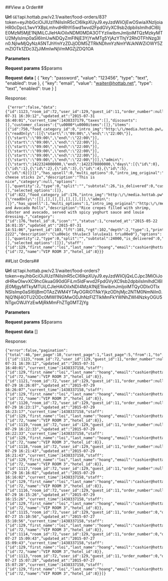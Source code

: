 ##View a Order##


**Url**
<code>GET</code>api.hottab.pw/v2.1/waiter/food-orders/83?token=eyJhbGciOiJIUzI1NiIsInR5cCI6IkpXUyJ9.eyJzdWIiOjEwOSwiaXNzIjoiaHR0cDpcL1wvYXBpLmhvdHRhYi5wd1wvd2FpdGVyXC9sb2dpbiIsImlhdCI6IjE0MzM5MjE1NjMiLCJleHAiOiIxNDM0MDA3OTYzIiwibmJmIjoiMTQzMzkyMTU2MyIsImp0aSI6ImUwNDQyZmFlNjE3YjYwMTg5YjAzYThjY2RhOTFhNzg3In0.NjIwMjQyNzA5NTJhYmYzZDJjODM5ZTRkNDhmYzNmYWJkNWZiOWY5ZmZlOTk1ZDc3ZjJiMmIwNjVmMGZjZDQ1OA


**Parameters**

**Request params**
$$params

**Request data**
[
    {
        "key": "password",
        "value": "123456",
        "type": "text",
        "enabled": true
    },
    {
        "key": "email",
        "value": "waiter@hottab.net",
        "type": "text",
        "enabled": true
    }
]


Response:

```
 {"error":false,"data":{"id":1123,"room_id":72,"user_id":129,"guest_id":11,"order_number":null,"order_id":2,"status":1,"customer_number":1,"created_at":"2015-07-31 16:39:12","updated_at":"2015-07-31 16:40:01","current_time":1438337179,"taxes":[],"discounts":[],"customer_classes":{"\u0000*\u0000items":[]},"items":[{"id":750,"food_category_id":0,"intro_img":"http:\/\/media.hottab.pw\/uploads\/api.hottab.pw\/40\/thumbs\/Mozzarella_chees_sticks_xsEodMzk.jpg","price":13,"sale_price":null,"status":1,"time_option":"{\"readOnly\":[[{\"start\":\"09:00\",\"end\":\"22:00\"}],[{\"start\":\"09:00\",\"end\":\"22:00\"}],[{\"start\":\"09:00\",\"end\":\"22:00\"}],[{\"start\":\"09:00\",\"end\":\"22:00\"}],[{\"start\":\"09:00\",\"end\":\"22:00\"}],[{\"start\":\"09:00\",\"end\":\"22:00\"}],[{\"start\":\"09:00\",\"end\":\"22:00\"}]],\"admin\":[{\"start\":1422324000000,\"end\":1422370800000,\"days\":[{\"id\":0},{\"id\":1},{\"id\":2},{\"id\":3},{\"id\":4},{\"id\":5},{\"id\":6}]}]}","has_upsell":0,"multi_options":0,"intro_img_original":"http:\/\/media.hottab.pw\/uploads\/api.hottab.pw\/40\/Mozzarella_chees_sticks_xsEodMzk.jpg","priority":0,"printer_id":0,"name":"Mozzarella cheese sticks 2x","description":"This is nice","category":null,"options":[],"quantity":2,"type":0,"split":"","subtotal":26,"is_delivered":0,"customer_note":"","is_take_away":0,"do_not_make":0,"is_wasted":0,"is_foc":0,"foc_remark":0,"do_not_print":0,"discounts":[],"selected_options":[]},{"id":822,"food_category_id":176,"intro_img":"http:\/\/media.hottab.pw\/uploads\/api.hottab.pw\/40\/thumbs\/Lobster_and_avocado_rolls_mca4c2e7.jpg","price":12000,"sale_price":null,"status":1,"time_option":"{\"readOnly\":[[],[],[],[],[],[],[]],\"admin\":[]}","has_upsell":1,"multi_options":1,"intro_img_original":"http:\/\/media.hottab.pw\/uploads\/api.hottab.pw\/40\/Lobster_and_avocado_rolls_mca4c2e7.jpg","priority":0,"printer_id":14,"name":"Lobster and Avocado Rolls","description":"Rice crepes filled with shrimp, lobster and avocado, served with spicy yoghurt sauce and louie dressing.","category":{"id":176,"hotel_id":8,"icon":"","status":1,"created_at":"2015-05-22 16:01:35","updated_at":"2015-07-31 14:51:06","parent_id":103,"lft":101,"rgt":102,"depth":2,"type":1,"printer_id":14,"item_order":null,"name":"Tr\u00e0 2222","description":"C\u00e1c th\u1ec3 lo\u1ea1i tr\u00e0"},"options":[],"quantity":2,"type":0,"split":"","subtotal":24000,"is_delivered":0,"customer_note":"","is_take_away":0,"do_not_make":0,"is_wasted":0,"is_foc":0,"foc_remark":0,"do_not_print":0,"discounts":[],"selected_options":[]}],"staff":{"id":129,"first_name":"loi","last_name":"hoang","email":"cashier@hottab.net"},"room":{"id":72,"name":"VIP ROOM 3","hotel_id":8}}}

```

##List Orders##


**Url**
<code>GET</code>api.hottab.pw/v2.1/waiter/food-orders?token=eyJhbGciOiJIUzI1NiIsInR5cCI6IkpXUyJ9.eyJzdWIiOjQxLCJpc3MiOiJodHRwOlwvXC9hcGkuaG90dGFiLm5ldFwvd2FpdGVyXC9sb2dpbiIsImlhdCI6IjE0MjgyMTkyMTUiLCJleHAiOiIxNDI4MzA1NjE1IiwibmJmIjoiMTQyODIxOTIxNSIsImp0aSI6IjBmOTAzZWM4YTAyOGRiOTNkYjkzODhjMjc2NTM0NmNiIn0.NjQ1NjI4OTU2ODc0MWI1NGMwODJhNzFlZTlkMmFkYWNhZWI4NzkyOGU5NTgxOWJlYzEwMjRkMmFhZTg0MTZjYg


**Parameters**

**Request params**
$$params

**Request data**
[]


Response:

```
{"error":false,"pagination":{"total":46,"per_page":10,"current_page":1,"last_page":5,"from":1,"to":10},"data":[{"id":1123,"room_id":72,"user_id":129,"guest_id":11,"order_number":null,"order_id":2,"status":1,"customer_number":1,"created_at":"2015-07-31 16:39:12","updated_at":"2015-07-31 16:40:01","current_time":1438337158,"staff":{"id":129,"first_name":"loi","last_name":"hoang","email":"cashier@hottab.net"},"room":{"id":72,"name":"VIP ROOM 3","hotel_id":8}},{"id":1121,"room_id":72,"user_id":129,"guest_id":11,"order_number":null,"order_id":6,"status":1,"customer_number":1,"created_at":"2015-07-29 16:26:07","updated_at":"2015-07-29 16:26:07","current_time":1438337158,"staff":{"id":129,"first_name":"loi","last_name":"hoang","email":"cashier@hottab.net"},"room":{"id":72,"name":"VIP ROOM 3","hotel_id":8}},{"id":1120,"room_id":72,"user_id":129,"guest_id":11,"order_number":null,"order_id":5,"status":1,"customer_number":1,"created_at":"2015-07-29 16:23:17","updated_at":"2015-07-29 16:23:17","current_time":1438337158,"staff":{"id":129,"first_name":"loi","last_name":"hoang","email":"cashier@hottab.net"},"room":{"id":72,"name":"VIP ROOM 3","hotel_id":8}},{"id":1119,"room_id":72,"user_id":129,"guest_id":11,"order_number":null,"order_id":4,"status":1,"customer_number":1,"created_at":"2015-07-29 16:22:33","updated_at":"2015-07-29 16:22:33","current_time":1438337158,"staff":{"id":129,"first_name":"loi","last_name":"hoang","email":"cashier@hottab.net"},"room":{"id":72,"name":"VIP ROOM 3","hotel_id":8}},{"id":1118,"room_id":72,"user_id":129,"guest_id":11,"order_number":null,"order_id":3,"status":1,"customer_number":1,"created_at":"2015-07-29 16:21:43","updated_at":"2015-07-29 16:21:43","current_time":1438337158,"staff":{"id":129,"first_name":"loi","last_name":"hoang","email":"cashier@hottab.net"},"room":{"id":72,"name":"VIP ROOM 3","hotel_id":8}},{"id":1117,"room_id":72,"user_id":129,"guest_id":11,"order_number":null,"order_id":2,"status":1,"customer_number":1,"created_at":"2015-07-29 16:16:02","updated_at":"2015-07-29 16:16:02","current_time":1438337158,"staff":{"id":129,"first_name":"loi","last_name":"hoang","email":"cashier@hottab.net"},"room":{"id":72,"name":"VIP ROOM 3","hotel_id":8}},{"id":1116,"room_id":72,"user_id":129,"guest_id":11,"order_number":null,"order_id":1,"status":1,"customer_number":1,"created_at":"2015-07-29 16:15:26","updated_at":"2015-07-29 16:15:26","current_time":1438337158,"staff":{"id":129,"first_name":"loi","last_name":"hoang","email":"cashier@hottab.net"},"room":{"id":72,"name":"VIP ROOM 3","hotel_id":8}},{"id":1115,"room_id":72,"user_id":129,"guest_id":11,"order_number":0,"order_id":3,"status":1,"customer_number":1,"created_at":"2015-07-27 15:10:56","updated_at":"2015-07-27 15:10:56","current_time":1438337158,"staff":{"id":129,"first_name":"loi","last_name":"hoang","email":"cashier@hottab.net"},"room":{"id":72,"name":"VIP ROOM 3","hotel_id":8}},{"id":1114,"room_id":72,"user_id":129,"guest_id":11,"order_number":0,"order_id":2,"status":1,"customer_number":1,"created_at":"2015-07-27 15:09:43","updated_at":"2015-07-27 15:09:43","current_time":1438337158,"staff":{"id":129,"first_name":"loi","last_name":"hoang","email":"cashier@hottab.net"},"room":{"id":72,"name":"VIP ROOM 3","hotel_id":8}},{"id":1113,"room_id":72,"user_id":129,"guest_id":11,"order_number":0,"order_id":1,"status":1,"customer_number":1,"created_at":"2015-07-27 15:07:28","updated_at":"2015-07-27 15:07:28","current_time":1438337158,"staff":{"id":129,"first_name":"loi","last_name":"hoang","email":"cashier@hottab.net"},"room":{"id":72,"name":"VIP ROOM 3","hotel_id":8}}]}

```

